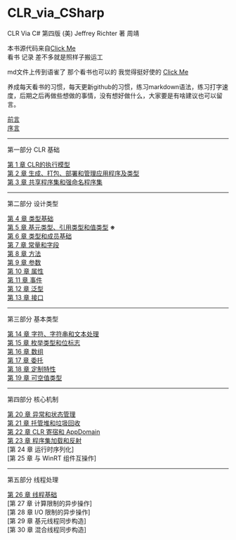 # CLR_via_CSharp

CLR Via C# 第四版
(美) Jeffrey Richter 著 周靖

本书源代码来自[Click Me](https://github.com/cuicheng11165/clr-via-csharp-4th-edition-code)  
看书 记录 差不多就是照样子搬运工

md文件上传到语雀了 那个看书也可以的 我觉得挺好使的 [Click Me](https://www.yuque.com/fhlsteven/clr_via_csharp)  

养成每天看书的习惯，每天更新github的习惯，练习markdown语法，练习打字速度，后期之后再做些想做的事情，没有想好做什么，大家要是有啥建议也可以留言。

[前言](./chapters/foreword.md)  
[序言](./chapters/introduction.md)

---
第一部分 CLR 基础  

[第 1 章 CLR的执行模型](./chapters/chapter1_TheCLRSExecutionMode.md)  
[第 2 章 生成、打包、部署和管理应用程序及类型](./chapters/chapter2_Building.md)  
[第 3 章 共享程序集和强命名程序集](./chapters/chapter3_SharedAssemblies.md)

---
第二部分 设计类型  

[第 4  章 类型基础](./chapters/ch4_TypeFundamentals.md)  
[第 5  章 基元类型、引用类型和值类型](./chapters/ch5_PrimitiveRefValType.md)  **※**  
[第 6  章 类型和成员基础](./chapters/ch6_TypeAndMemberBasics.md)  
[第 7  章 常量和字段](./chapters/ch7_ConstantsAndFields.md)  
[第 8  章 方法](./chapters/ch8_Methods.md)  
[第 9  章 参数](./chapters/ch9_Parameters.md)  
[第 10 章 属性](./chapters/ch10_Properties.md)  
[第 11 章 事件](./chapters/ch11_Events.md)  
[第 12 章 泛型](./chapters/ch12_Generics.md)  
[第 13 章 接口](./chapters/ch13_Interfaces.md)

---
第三部分 基本类型  

[第 14 章 字符、字符串和文本处理](./chapters/ch14_CharStringText.md)    
[第 15 章 枚举类型和位标志](./chapters/ch15_EnumeratedTypes.md)    
[第 16 章 数组](./chapters/ch16_Arrays.md)    
[第 17 章 委托](./chapters/ch17_Delegates.md)    
[第 18 章 定制特性](./chapters/ch18_CustomAttributes.md)    
[第 19 章 可空值类型](./chapters/ch19_NullableValueTypes.md)  

---
第四部分 核心机制  

[第 20 章 异常和状态管理](./chapters/ch20_ExceptionsAndStateManae.md)  
[第 21 章 托管堆和垃圾回收](./chapters/ch21_ManagedHeapGarbage.md)   
[第 22 章 CLR 寄宿和 AppDomain](./chapters/ch22_CLRHostingAndAppDomain.md)     
[第 23 章 程序集加载和反射](./chapters/ch23_AssemblyLoaingReflection.md)  
[第 24 章 运行时序列化]  
[第 25 章 与 WinRT 组件互操作]

---
第五部分 线程处理

[第 26 章 线程基础](./chapters/ch26_ThreadBasics.md)    
[第 27 章 计算限制的异步操作]  
[第 28 章 I/O 限制的异步操作]  
[第 29 章 基元线程同步构造]  
[第 30 章 混合线程同步构造]  
